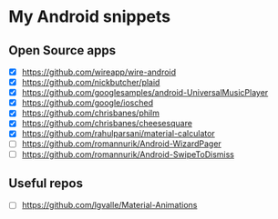 # My Android snippets

## Open Source apps
- [x] https://github.com/wireapp/wire-android
- [x] https://github.com/nickbutcher/plaid
- [x] https://github.com/googlesamples/android-UniversalMusicPlayer
- [x] https://github.com/google/iosched
- [x] https://github.com/chrisbanes/philm
- [x] https://github.com/chrisbanes/cheesesquare
- [x] https://github.com/rahulparsani/material-calculator
- [ ] https://github.com/romannurik/Android-WizardPager
- [ ] https://github.com/romannurik/Android-SwipeToDismiss

## Useful repos
- [ ] https://github.com/lgvalle/Material-Animations

























